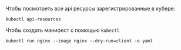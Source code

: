 
Чтобы посмотреть все api ресурсы зарегистрированные в кубере:
```shell
kubectl api-resources
```
Чтобы создать манифест с помощью ```kubectl``` 
```shell
kubectl run nginx --image nginx --dry-run=client -o yaml
```
